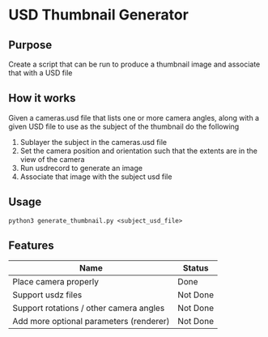 # USD Thumbnail Generator

## Purpose
Create a script that can be run to produce a thumbnail image and associate that with a USD file

## How it works
Given a cameras.usd file that lists one or more camera angles, along with a given USD file to use as the subject of the thumbnail do the following

1. Sublayer the subject in the cameras.usd file
2. Set the camera position and orientation such that the extents are in the view of the camera
3. Run usdrecord to generate an image
4. Associate that image with the subject usd file


## Usage

`python3 generate_thumbnail.py <subject_usd_file>`

## Features

| Name      | Status |
| ----------- | ----------- |
| Place camera properly      | Done       |
| Support usdz files   | Not Done        |
| Support rotations / other camera angles   | Not Done        |
| Add more optional parameters (renderer)   | Not Done        |
